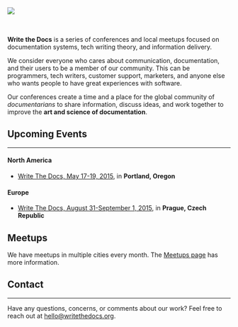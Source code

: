 <div class="row">
	<div class="col-md-4 col-md-offset-4">
		<a href="index.html">
		  <img class="img-responsive" src="img/stickers/sticker-wtd-colors.png">
		</a>
	</div>
</div>

<br>
<br>

**Write the Docs** is a series of conferences and local meetups focused
on documentation systems, tech writing theory, and information delivery.

We consider everyone who cares about communication, documentation, and
their users to be a member of our community. This can be programmers,
tech writers, customer support, marketers, and anyone else who wants
people to have great experiences with software.

Our conferences create a time and a place for the global community of
*documentarians* to share information, discuss ideas, and work together
to improve the **art and science of documentation**.

Upcoming Events
---------------

* * * * *

#### North America

- [Write The Docs, May 17-19, 2015](conf/na/2015.md), in **Portland, Oregon**

#### Europe

- [Write The Docs, August 31-September 1, 2015](conf/eu/2015.md), in **Prague, Czech Republic**

Meetups
-------

We have meetups in multiple cities every month. The [Meetups page](meetups.md) has more information.

Contact
-------

* * * * *

Have any questions, concerns, or comments about our work? Feel free to
reach out at [hello@writethedocs.org](mailto:hello@writethedocs.org).
